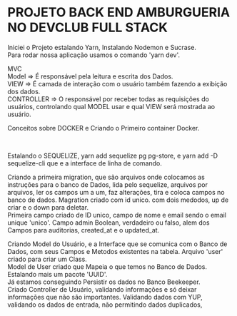 <h1>PROJETO BACK END AMBURGUERIA NO DEVCLUB FULL STACK</h1>
<p>Iniciei o Projeto estalando Yarn, Instalando Nodemon e Sucrase. 
<br>
  Para rodar nossa aplicação usamos o comando 'yarn dev'.
</p>
<p>
  MVC 
  <br>
  Model => É responsável pela leitura e escrita dos Dados.
  <br>
  VIEW => É camada de interação com o usuário também fazendo a exibição dos dados.
  <br>
  CONTROLLER => O responsável por receber todas as requisições do usuários, controlando qual MODEL usar e qual VIEW será mostrada ao usuário.
</p>
<p>
  Conceitos sobre DOCKER e Criando o Primeiro container Docker.
</p>
<br>
<p>
  Estalando o SEQUELIZE, yarn add sequelize pg pg-store, e yarn add -D sequelize-cli que e a interface de linha de comando.
</p>
<p>
  Criando a primeira migration, que são arquivos onde colocamos as instruções
  para o banco de Dados, lida pelo sequelize, arquivos por arquivos, ler os campos um a um, faz alterações, tira e coloca campos no banco de dados.
  Magration criado com id unico. com dois medodos, up de criar e o down para deletar.
  <br>
  Primeira campo criado de ID unico, campo de nome e email sendo o email unique 'unico'. Campo admin Boolean, verdadeiro ou falso, alem dos Campos para auditorias, created_at e o updated_at.
</p>
<p>
  Criando Model do Usuário, e a Interface que se comunica com o Banco de Dados, com seus Campos e Metodos existentes na tabela. Arquivo 'user' criado para criar um Class.
  <br>
  Model de User criado que Mapeia o que temos no Banco de Dados. Estalando mais um  pacote 'UUID'.
  <br>
  Já estamos conseguindo Persistir os dados no Banco Beekeeper.
  <br>
  Criado Controller de Usuário, validando informações e só deixar informações que não são importantes. Validando dados com YUP, validando os dados de entrada, não permitindo dados duplicados,

</p>
